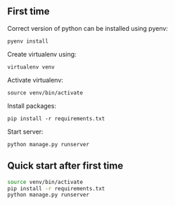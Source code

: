 
## First time

Correct version of python can be installed using pyenv:

`pyenv install`

Create virtualenv using:

`virtualenv venv`

Activate virtualenv:

`source venv/bin/activate`

Install packages:

`pip install -r requirements.txt`

Start server:

`python manage.py runserver`

## Quick start after first time

```bash
source venv/bin/activate
pip install -r requirements.txt
python manage.py runserver
```
